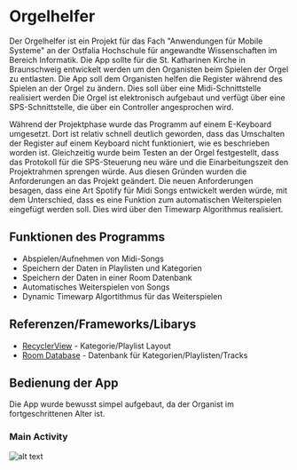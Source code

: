# Orgelhelfer
Der Orgelhelfer ist ein Projekt für das Fach "Anwendungen für Mobile Systeme" an der Ostfalia Hochschule für angewandte Wissenschaften 
im Bereich Informatik. Die App sollte für die St. Katharinen Kirche in Braunschweig entwickelt werden um den Organisten beim Spielen der Orgel zu entlasten.
Die App soll dem Organisten helfen die Register während des Spielen an der Orgel zu ändern. Dies soll über eine Midi-Schnittstelle realisiert werden
Die Orgel ist elektronisch aufgebaut und verfügt über eine SPS-Schnittstelle, die über ein Controller angesprochen wird.

Während der Projektphase wurde das Programm auf einem E-Keyboard umgesetzt. Dort ist relativ schnell deutlich geworden, dass das Umschalten  der Register auf einem Keyboard nicht funktioniert, wie es beschrieben worden ist. Gleichzeitig wurde beim Testen an der Orgel festgestellt, dass das Protokoll für die SPS-Steuerung neu wäre und die Einarbeitungszeit den Projektrahmen sprengen würde.
Aus diesen Gründen wurden die Anforderungen an das Projekt geändert. Die neuen Anforderungen besagen, dass eine Art Spotify für Midi Songs 
entwickelt werden würde, mit dem Unterschied, dass es eine Funktion zum automatischen Weiterspielen eingefügt werden soll. Dies wird
über den Timewarp Algorithmus realisiert. 




## Funktionen des Programms
* Abspielen/Aufnehmen von Midi-Songs
* Speichern der Daten in Playlisten und Kategorien
* Speichern der Daten in einer Room Datenbank
* Automatisches Weiterspielen von Songs
* Dynamic Timewarp Algortithmus für das Weiterspielen


## Referenzen/Frameworks/Libarys
* [RecyclerView](https://github.com/h6ah4i/android-advancedrecyclerview) - Kategorie/Playlist Layout
* [Room Database](https://developer.android.com/topic/libraries/architecture/room) - Datenbank für Kategorien/Playlisten/Tracks


## Bedienung der App
Die App wurde bewusst simpel aufgebaut, da der Organist im fortgeschrittenen Alter ist. 

### Main Activity
![alt text](imgur.com/a/VmtqXz2)
